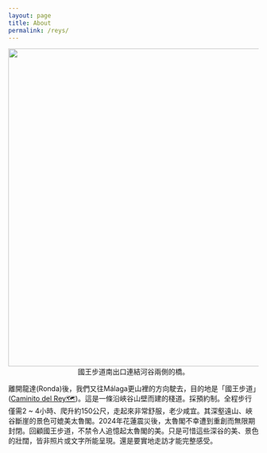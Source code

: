 ```yaml
---
layout: page
title: About
permalink: /reys/
---
```



<div>
  <figure align="center" cellpadding="0" cellspacing="0" style="margin-left: auto; margin-right: auto;">
    <a href='https://blogger.googleusercontent.com/img/b/R29vZ2xl/AVvXsEhjMhFwoNGDD7aS8V3TWhLmsBi7_sDMubM-ShD8szJLB-c6X7iSHdsnmlwBr1JLQAmDHlLCbI-fBaFDuHh36wgwnuePGVcpzE5foM8AIstD2zQyRgJICOYPPR_BnCbznGctIWc-aDKAlaZT4qNenUts2XrMzr5h-C8h2Bj8E_GmSQWgM9gjhdXW9OW0ZDM/s3184/20231009_103511crop.jpg' style='margin-left: auto; margin-right: auto;'>
      <img src='https://blogger.googleusercontent.com/img/b/R29vZ2xl/AVvXsEhjMhFwoNGDD7aS8V3TWhLmsBi7_sDMubM-ShD8szJLB-c6X7iSHdsnmlwBr1JLQAmDHlLCbI-fBaFDuHh36wgwnuePGVcpzE5foM8AIstD2zQyRgJICOYPPR_BnCbznGctIWc-aDKAlaZT4qNenUts2XrMzr5h-C8h2Bj8E_GmSQWgM9gjhdXW9OW0ZDM/s3184/20231009_103511crop.jpg' border='0' data-original-height='640' data-original-width='640' height='auto' width='640'  alt='' />
    </a>
      <figcaption>
        國王步道南出口連結河谷兩側的橋。
      </figcaption>
  </figure>
</div>


離開龍達(Ronda)後，我們又往Málaga更山裡的方向駛去，目的地是「國王步道」(<a href="https://maps.app.goo.gl/tXrjFpSAB9agz3oM6">Caminito del Rey🗺️</a>)。這是一條沿峽谷山壁而建的棧道。採預約制。全程步行僅需2 ~ 4小時、爬升約150公尺，走起來非常舒服，老少咸宜。其深壑遠山、峽谷斷崖的景色可媲美太魯閣。2024年花蓮震災後，太魯閣不幸遭到重創而無限期封閉。回顧國王步道，不禁令人追憶起太魯閣的美。只是可惜這些深谷的美、景色的壯闊，皆非照片或文字所能呈現。還是要實地走訪才能完整感受。
